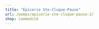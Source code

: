 ```yaml
---
title: "Épicerie Ste-Cluque-Pause"
url: /pomps/epicerie-ste-cluque-pause-2/
shop: commodité
---
```

